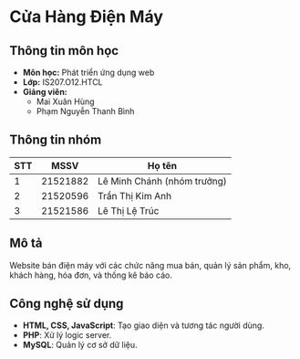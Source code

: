 # Cửa Hàng Điện Máy

## Thông tin môn học
* **Môn học:** Phát triển ứng dụng web
* **Lớp:** IS207.O12.HTCL
* **Giảng viên:** 
  * Mai Xuân Hùng
  * Phạm Nguyễn Thanh Bình

## Thông tin nhóm
STT | MSSV | Họ tên 
--- | -------|------
1 | 21521882 | Lê Minh Chánh (nhóm trưởng)
2 | 21520596 | Trần Thị Kim Anh
3 | 21521586 | Lê Thị Lệ Trúc

## Mô tả
Website bán điện máy với các chức năng mua bán, quản lý sản phẩm, kho, khách hàng, hóa đơn, và thống kê báo cáo.

## Công nghệ sử dụng
- **HTML, CSS, JavaScript**: Tạo giao diện và tương tác người dùng.
- **PHP**: Xử lý logic server.
- **MySQL**: Quản lý cơ sở dữ liệu.
